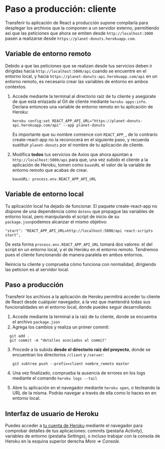 

# Paso a producción: cliente

Transferir tu aplicación de React a producción supone compilarla para desplegar los archivos que la componen a un servidor externo, permitiendo así que las peticiones que ahora se emiten desde `http://localhost:3000` pasen a realizarse desde `https://planet-donuts.herokuapp.com`.
       

## Variable de entorno remoto

Debido a que las peticiones que se realizan desde tus servicios deben ir dirigidas hacia `http://localhost:5000/api` cuando se encuentre en el entorno local, y hacia  `https://planet-donuts-api.herokuapp.com/api` en un entorno remoto, es necesario crear las variables de entorno en ambos contextos.
 
1. Accede mediante la terminal al directorio raíz de tu cliente y asegúrate de que está enlazado al Git de cliente mediante `heroku apps:info`. Declara entonces una variable de entorno remoto en tu aplicación de Heroku:

       heroku config:set REACT_APP_API_URL="https://planet-donuts-api.herokuapp.com/api" --app planet-donuts

   Es importante que su nombre comience con `REACT_APP_`, de lo contrario create-react-app no la reconocerá en el siguiente paso, y recuerda sustituir `planet-donuts` por el nombre de tu aplicación de cliente.
   
2.  Modifica **todos** tus servicios de Axios que ahora apuntan a `http://localhost:5000/api` para que, una vez subido el cliente a la aplicación de Heroku, tomen como `baseURL` el valor de la variable de entorno remoto que acabas de crear. 

        baseURL: process.env.REACT_APP_API_URL

## Variable de entorno local

Tu aplicación local ha dejado de funcionar. El paquete create-react-app no dispone de una dependencia como `dotenv` que propague las variables de entorno local, pero manipulando el script de inicio de su `package.json`podemos alcanzar el mismo objetivo:

    "start": "REACT_APP_API_URL=http://localhost:5000/api react-scripts start",  

De esta forma `process.env.REACT_APP_API_URL` tomará dos valores: el del script en un entorno local, y el de Heroku en el entorno remoto. Tendremos pues el cliente funcionando de manera paralela en ambos entornos.

Reinicia tu cliente y comprueba cómo funciona con normalidad, dirigiendo las peticion es al servidor local.

## Paso a producción

Transferir los archivos a la aplicación de Heroku permitirá acceder tu cliente de React desde cualquier navegador, a la vez que mantendrá todas sus funcionalidades en el entorno local, donde puedes seguir desarrollando.

1. Accede mediante la terminal a la raíz de tu cliente, donde se encuentra el archivo `package.json`
2. Agrega los cambios y realiza un primer commit:
  ````
    git add .
    git commit -m "detalles asociados al commit" 
  ````
3. Procede a la subida **desde el directorio raíz del proyecto**, donde se encuentran los directorios `/client` y `/server`:
       
       git subtree push --prefix=client nombre_remoto master
       
4. Una vez finalizado, comprueba la ausencia de errores en los logs mediante el comando `heroku logs --tail`
5. Abre tu aplicación en el navegador mediante `heroku open`, o tecleando la URL de la misma. Podrás navegar a través de ella como lo haces en en entorno local.

## Interfaz de usuario de Heroku

Puedes acceder a [tu cuenta de Heroku](https://dashboard.heroku.com/apps) mediante el navegador para comprobar detalles de tus aplicaciones: commits (pestaña *Activity*), variables de entorno (pestaña *Settings*), o incluso trabajar con la consola de Heroku en la esquina superior derecha *More => Console*.
